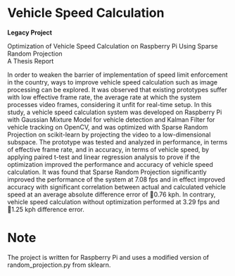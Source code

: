 # Vehicle Speed Calculation

**Legacy Project**

Optimization of Vehicle Speed Calculation on Raspberry Pi Using Sparse Random Projection  
A Thesis Report

In order to weaken the barrier of implementation of speed limit enforcement in the country, ways to improve vehicle speed calculation such as image processing can be explored. It was observed that existing prototypes suffer with low effective frame rate, the average rate at which the system processes video frames, considering it unfit for real-time setup. In this study, a vehicle speed calculation system was developed on Raspberry Pi with Gaussian Mixture Model for vehicle detection and Kalman Filter for vehicle tracking on OpenCV, and was optimized with Sparse Random Projection on scikit-learn by projecting the video to a low-dimensional subspace. The prototype was tested and analyzed in performance, in terms of effective frame rate, and in accuracy, in terms of vehicle speed, by applying paired t-test and linear regression analysis to prove if the optimization improved the performance and accuracy of vehicle speed calculation. It was found that Sparse Random Projection significantly improved the performance of the system at 7.08 fps and in effect improved accuracy with significant correlation between actual and calculated vehicle speed at an average absolute difference error of 0.76 kph. In contrary, vehicle speed calculation without optimization performed at 3.29 fps and 1.25 kph difference error.

# Note

The project is written for Raspberry Pi and uses a modified version of random_projection.py from sklearn.
